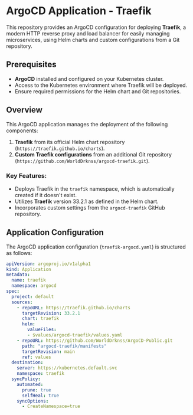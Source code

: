 # ArgoCD Application - Traefik

This repository provides an ArgoCD configuration for deploying **Traefik**, a modern HTTP reverse proxy and load balancer for easily managing microservices, using Helm charts and custom configurations from a Git repository.

## Prerequisites

- **ArgoCD** installed and configured on your Kubernetes cluster.
- Access to the Kubernetes environment where Traefik will be deployed.
- Ensure required permissions for the Helm chart and Git repositories.

## Overview

This ArgoCD application manages the deployment of the following components:

1. **Traefik** from its official Helm chart repository (`https://traefik.github.io/charts`).
2. **Custom Traefik configurations** from an additional Git repository (`https://github.com/WorldDrknss/argocd-traefik.git`).

### Key Features:
- Deploys Traefik in the `traefik` namespace, which is automatically created if it doesn't exist.
- Utilizes **Traefik** version 33.2.1 as defined in the Helm chart.
- Incorporates custom settings from the `argocd-traefik` GitHub repository.

## Application Configuration

The ArgoCD application configuration (`traefik-argocd.yaml`) is structured as follows:

```yaml
apiVersion: argoproj.io/v1alpha1
kind: Application
metadata:
  name: traefik
  namespace: argocd
spec:
  project: default
  sources:
    - repoURL: https://traefik.github.io/charts
      targetRevision: 33.2.1
      chart: traefik
      helm:
        valueFiles:
        - $values/argocd-traefik/values.yaml
    - repoURL: https://github.com/WorldDrknss/ArgoCD-Public.git
      path: "argocd-traefik/manifests"
      targetRevision: main
      ref: values
  destination:
    server: https://kubernetes.default.svc
    namespace: traefik
  syncPolicy:
    automated:
      prune: true
      selfHeal: true
    syncOptions:
      - CreateNamespace=true
